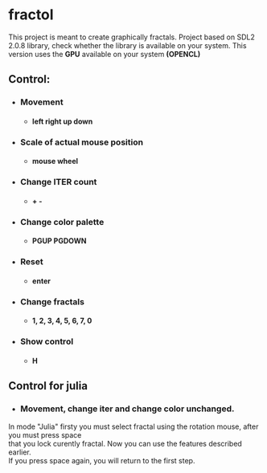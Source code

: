 # fractol
This project is meant to create graphically fractals.
Project based on SDL2 2.0.8 library, check whether the library is available on your system.
This version uses the **GPU** available on your system **(OPENCL)** 

## Control:
- ### Movement
   + #### left right up down
- ### Scale of actual mouse position
   + #### mouse wheel
- ### Change ITER count
   + #### + -
- ### Change color palette
   + #### PGUP PGDOWN
- ### Reset
   + #### enter
- ### Change fractals
   + #### 1, 2, 3, 4, 5, 6, 7, 0
- ### Show control
   + #### H

## Control for julia
  - ### Movement, change iter and change color unchanged.
  In mode "Julia" firsty you must select fractal using the rotation mouse, after you must press space\
  that you lock curently fractal. Now you can use the features described earlier.\
  If you press space again, you will return to the first step.

